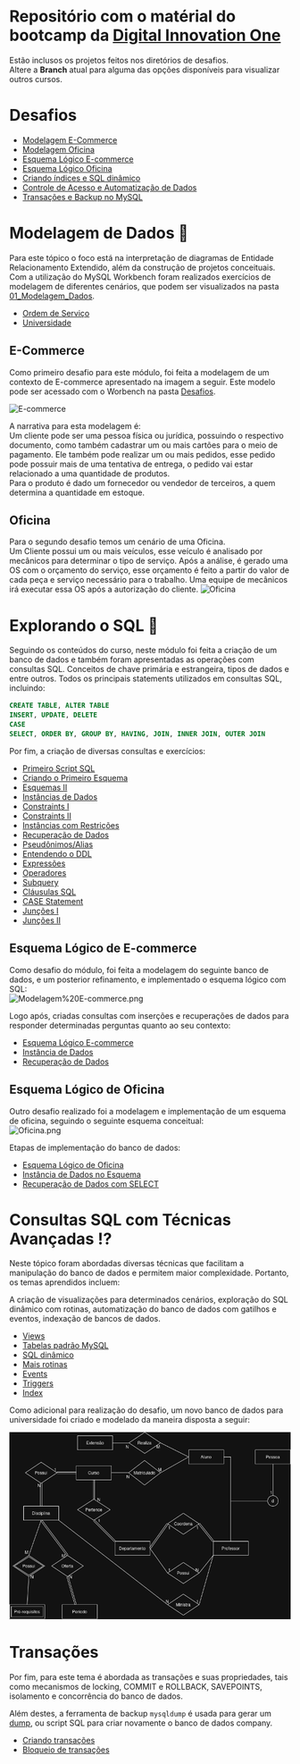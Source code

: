 # Repositório com o matérial do bootcamp da [Digital Innovation One](https://web.dio.me)
Estão inclusos os projetos feitos nos diretórios de desafios. <br>
Altere a **Branch** atual para alguma das opções disponíveis para visualizar outros cursos.

# Desafios
* [Modelagem E-Commerce](https://github.com/Gabryel-Barboza/DIO/tree/SQL/sql_database_specialist/Desafios/Modelagem%20E-commerce)
* [Modelagem Oficina](https://github.com/Gabryel-Barboza/DIO/tree/SQL/sql_database_specialist/Desafios/Modelagem%20Oficina)
* [Esquema Lógico E-commerce](https://github.com/Gabryel-Barboza/DIO/tree/SQL/sql_database_specialist/Desafios/Esquema%20L%C3%B3gico%20E-commerce)
* [Esquema Lógico Oficina](https://github.com/Gabryel-Barboza/DIO/tree/SQL/sql_database_specialist/Desafios/Esquema%20L%C3%B3gico%20Oficina)
* [Criando índices e SQL dinâmico](https://github.com/Gabryel-Barboza/DIO/tree/SQL/sql_database_specialist/Desafios/Indexes%20%26%20Procedures)
* [Controle de Acesso e Automatização de Dados](https://github.com/Gabryel-Barboza/DIO/tree/SQL/sql_database_specialist/Desafios/Views%20%26%20Triggers)
* [Transações e Backup no MySQL](https://github.com/Gabryel-Barboza/DIO/tree/SQL/sql_database_specialist/Desafios/Transactions)

# Modelagem de Dados 📝
Para este tópico o foco está na interpretação de diagramas de Entidade Relacionamento Extendido, além da construção de projetos conceituais. <br>
Com a utilização do MySQL Workbench foram realizados exercícios de modelagem de diferentes cenários, que podem ser visualizados na pasta [01_Modelagem_Dados](https://github.com/Gabryel-Barboza/DIO/tree/SQL/sql_database_specialist/01_Modelagem_Dados). <br>
* [Ordem de Serviço](https://github.com/Gabryel-Barboza/DIO/blob/SQL/sql_database_specialist/01_Modelagem_Dados/Ordem%20de%20Serviço.png)
* [Universidade](https://github.com/Gabryel-Barboza/DIO/blob/SQL/sql_database_specialist/01_Modelagem_Dados/Universidade_refinado.png)

## E-Commerce
Como primeiro desafio para este módulo, foi feita a modelagem de um contexto de E-commerce apresentado na imagem a seguir. Este modelo pode ser acessado com o Worbench na pasta [Desafios](https://github.com/Gabryel-Barboza/DIO/tree/SQL/sql_database_specialist/Desafios/Modelagem%20E-commerce).

![E-commerce](https://github.com/user-attachments/assets/d6387d4d-a280-492e-b7fe-4e73044fc443)

A narrativa para esta modelagem é: <br>
Um cliente pode ser uma pessoa física ou jurídica, possuindo o respectivo documento, como também cadastrar um ou mais cartões para o meio de pagamento. Ele também pode realizar um ou mais pedidos, esse pedido pode possuir mais de uma tentativa de entrega, o pedido vai estar relacionado a uma quantidade de produtos. <br>
Para o produto é dado um fornecedor ou vendedor de terceiros, a quem determina a quantidade em estoque. <br>

## Oficina
Para o segundo desafio temos um cenário de uma Oficina. <br>
Um Cliente possui um ou mais veículos, esse veículo é analisado por mecânicos para determinar o tipo de serviço. Após a análise, é gerado uma OS com o orçamento do serviço, esse orçamento é feito a partir do valor de cada peça e serviço necessário para o trabalho. Uma equipe de mecânicos irá executar essa OS após a autorização do cliente.
![Oficina](https://github.com/user-attachments/assets/9d8efae0-eda2-4ed0-9c97-170123011751)

# Explorando o SQL 📜
Seguindo os conteúdos do curso, neste módulo foi feita a criação de um banco de dados e também foram apresentadas as operações com consultas SQL.
Conceitos de chave primária e estrangeira, tipos de dados e entre outros.
Todos os principais statements utilizados em consultas SQL, incluindo: 
```sql
CREATE TABLE, ALTER TABLE
INSERT, UPDATE, DELETE
CASE
SELECT, ORDER BY, GROUP BY, HAVING, JOIN, INNER JOIN, OUTER JOIN
```
Por fim, a criação de diversas consultas e exercícios:
* [Primeiro Script SQL](https://github.com/Gabryel-Barboza/DIO/blob/SQL/sql_database_specialist/02_Explorando_SQL/Scripts/01_Primeiro%20Script.sql)
* [Criando o Primeiro Esquema](https://github.com/Gabryel-Barboza/DIO/blob/SQL/sql_database_specialist/02_Explorando_SQL/Scripts/02_Criando%20um%20Esquema.sql)
* [Esquemas II](https://github.com/Gabryel-Barboza/DIO/blob/SQL/sql_database_specialist/02_Explorando_SQL/Scripts/03_Esquema%20de%20Company.sql)
* [Instâncias de Dados](https://github.com/Gabryel-Barboza/DIO/blob/SQL/sql_database_specialist/02_Explorando_SQL/Scripts/04_Instancias%20de%20Dados.sql)
* [Constraints I](https://github.com/Gabryel-Barboza/DIO/blob/SQL/sql_database_specialist/02_Explorando_SQL/Scripts/05_Adicionando%20Constraints-1.sql)
* [Constraints II](https://github.com/Gabryel-Barboza/DIO/blob/SQL/sql_database_specialist/02_Explorando_SQL/Scripts/05_Adicionando%20Constraints-2.sql)
* [Instâncias com Restrições](https://github.com/Gabryel-Barboza/DIO/blob/SQL/sql_database_specialist/02_Explorando_SQL/Scripts/06_Instancia%20de%20Dados%202.sql)
* [Recuperação de Dados](https://github.com/Gabryel-Barboza/DIO/blob/SQL/sql_database_specialist/02_Explorando_SQL/Scripts/07_Recuperando%20Dados.sql)
* [Pseudônimos/Alias](https://github.com/Gabryel-Barboza/DIO/blob/SQL/sql_database_specialist/02_Explorando_SQL/Scripts/08_Aliasing.sql)
* [Entendendo o DDL](https://github.com/Gabryel-Barboza/DIO/blob/SQL/sql_database_specialist/02_Explorando_SQL/Scripts/09_Explorando%20comandos%20DDL.sql)
* [Expressões](https://github.com/Gabryel-Barboza/DIO/blob/SQL/sql_database_specialist/02_Explorando_SQL/Scripts/10_Express%C3%B5es%20SQL.sql)
* [Operadores](https://github.com/Gabryel-Barboza/DIO/blob/SQL/sql_database_specialist/02_Explorando_SQL/Scripts/11_Operadores.sql)
* [Subquery](https://github.com/Gabryel-Barboza/DIO/blob/SQL/sql_database_specialist/02_Explorando_SQL/Scripts/12_Subquerys.sql)
* [Cláusulas SQL](https://github.com/Gabryel-Barboza/DIO/blob/SQL/sql_database_specialist/02_Explorando_SQL/Scripts/13_Cl%C3%A1usulas%20SQL.sql)
* [CASE Statement](https://github.com/Gabryel-Barboza/DIO/blob/SQL/sql_database_specialist/02_Explorando_SQL/Scripts/14_CASE%20Statement.sql)
* [Junções I](https://github.com/Gabryel-Barboza/DIO/blob/SQL/sql_database_specialist/02_Explorando_SQL/Scripts/15_JOIN%20entre%20tabelas.sql)
* [Junções II](https://github.com/Gabryel-Barboza/DIO/blob/SQL/sql_database_specialist/02_Explorando_SQL/Scripts/16_JOIN%20Statement.sql)

## Esquema Lógico de E-commerce
Como desafio do módulo, foi feita a modelagem do seguinte banco de dados, e um posterior refinamento, e implementado o esquema lógico com SQL: <br>
![Modelagem%20E-commerce.png](https://github.com/Gabryel-Barboza/DIO/blob/SQL/sql_database_specialist/Desafios/Esquema%20L%C3%B3gico%20E-commerce/Modelagem%20E-commerce.png)
<br>

Logo após, criadas consultas com inserções e recuperações de dados para responder determinadas perguntas quanto ao seu contexto:
* [Esquema Lógico E-commerce](https://github.com/Gabryel-Barboza/DIO/blob/SQL/sql_database_specialist/Desafios/Esquema%20L%C3%B3gico%20E-commerce/Esquema%20do%20Banco%20de%20Dados%20E-commerce.sql)
* [Instância de Dados](https://github.com/Gabryel-Barboza/DIO/blob/SQL/sql_database_specialist/Desafios/Esquema%20L%C3%B3gico%20E-commerce/Inst%C3%A2ncia%20de%20Dados%20no%20E-commerce.sql)
* [Recuperação de Dados](https://github.com/Gabryel-Barboza/DIO/blob/SQL/sql_database_specialist/Desafios/Esquema%20L%C3%B3gico%20E-commerce/Recuperando%20Dados%20do%20Banco.sql)

## Esquema Lógico de Oficina
Outro desafio realizado foi a modelagem e implementação de um esquema de oficina, seguindo o seguinte esquema conceitual: <br>
![Oficina.png](https://github.com/Gabryel-Barboza/DIO/blob/SQL/sql_database_specialist/Desafios/Esquema%20L%C3%B3gico%20Oficina/Oficina.png)
<br>

Etapas de implementação do banco de dados:
* [Esquema Lógico de Oficina](https://github.com/Gabryel-Barboza/DIO/blob/SQL/sql_database_specialist/Desafios/Esquema%20L%C3%B3gico%20Oficina/Esquema%20do%20Banco%20de%20Dados%20Oficina.sql)
* [Instância de Dados no Esquema](https://github.com/Gabryel-Barboza/DIO/blob/SQL/sql_database_specialist/Desafios/Esquema%20L%C3%B3gico%20Oficina/Inst%C3%A2ncia%20de%20Dados.sql)
* [Recuperação de Dados com SELECT](https://github.com/Gabryel-Barboza/DIO/blob/SQL/sql_database_specialist/Desafios/Esquema%20L%C3%B3gico%20Oficina/Recuperando%20Dados.sql)

# Consultas SQL com Técnicas Avançadas ⁉️
Neste tópico foram abordadas diversas técnicas que facilitam a manipulação do banco de dados e permitem maior complexidade. Portanto, os temas aprendidos incluem:

A criação de visualizações para determinados cenários, exploração do SQL dinâmico com rotinas, automatização do banco de dados com gatilhos e eventos, indexação de bancos de dados.
* [Views](https://github.com/Gabryel-Barboza/DIO/blob/SQL/sql_database_specialist/03_T%C3%A9cnicas_Avan%C3%A7adas_SQL/Scripts/01_Views_MySQL.sql)
* [Tabelas padrão MySQL](https://github.com/Gabryel-Barboza/DIO/blob/SQL/sql_database_specialist/03_T%C3%A9cnicas_Avan%C3%A7adas_SQL/Scripts/02_Explorando_MySQL.sql)
* [SQL dinâmico](https://github.com/Gabryel-Barboza/DIO/blob/SQL/sql_database_specialist/03_T%C3%A9cnicas_Avan%C3%A7adas_SQL/Scripts/03_Functions_Procedures.sql)
* [Mais rotinas](https://github.com/Gabryel-Barboza/DIO/blob/SQL/sql_database_specialist/03_T%C3%A9cnicas_Avan%C3%A7adas_SQL/Scripts/03_Functions_Procedures.sql)
* [Events](https://github.com/Gabryel-Barboza/DIO/blob/SQL/sql_database_specialist/03_T%C3%A9cnicas_Avan%C3%A7adas_SQL/Scripts/05_Events.sql)
* [Triggers](https://github.com/Gabryel-Barboza/DIO/blob/SQL/sql_database_specialist/03_T%C3%A9cnicas_Avan%C3%A7adas_SQL/Scripts/06_Triggers.sql)
* [Index](https://github.com/Gabryel-Barboza/DIO/blob/SQL/sql_database_specialist/03_T%C3%A9cnicas_Avan%C3%A7adas_SQL/Scripts/07_indices.sql)

Como adicional para realização do desafio, um novo banco de dados para universidade foi criado e modelado da maneira disposta a seguir:

![Modelagem Universidade](https://github.com/Gabryel-Barboza/DIO/blob/SQL/sql_database_specialist/Desafios/Indexes%20%26%20Procedures/modelagem/Modelagem%20Universidade.drawio.png)

# Transações
Por fim, para este tema é abordada as transações e suas propriedades, tais como mecanismos de locking, COMMIT e ROLLBACK, SAVEPOINTS, isolamento e concorrência do banco de dados. 

Além destes, a ferramenta de backup `mysqldump` é usada para gerar um [dump](https://github.com/Gabryel-Barboza/DIO/blob/SQL/sql_database_specialist/04_Transa%C3%A7%C3%B5es/Scripts/company_backup.sql), ou script SQL para criar novamente o banco de dados company.

* [Criando transações](https://github.com/Gabryel-Barboza/DIO/blob/SQL/sql_database_specialist/04_Transa%C3%A7%C3%B5es/Scripts/01_Criando_Transa%C3%A7%C3%B5es.sql)
* [Bloqueio de transações](https://github.com/Gabryel-Barboza/DIO/blob/SQL/sql_database_specialist/04_Transa%C3%A7%C3%B5es/Scripts/02_Locking.sql)
